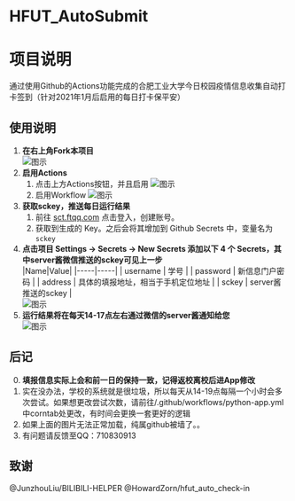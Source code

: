 # HFUT_AutoSubmit  

# 项目说明

通过使用Github的Actions功能完成的合肥工业大学今日校园疫情信息收集自动打卡签到（针对2021年1月后启用的每日打卡保平安）

## 使用说明

1. **在右上角Fork本项目**  
   ![图示](https://cdn.jsdelivr.net/gh/qdddz/HFUT_AutoSubmit/docs/imgs/fork.jpg)  
2. **启用Actions**  
   1. 点击上方Actions按钮，并且启用
   ![图示](https://cdn.jsdelivr.net/gh/qdddz/HFUT_AutoSubmit/docs/imgs/actions1.jpg)  
   2. 启用Workflow
   ![图示](https://cdn.jsdelivr.net/gh/qdddz/HFUT_AutoSubmit/docs/imgs/actions2.jpg)  
3. **获取sckey，推送每日运行结果**  
   1. 前往 [sct.ftqq.com](https://sct.ftqq.com/login) 点击登入，创建账号。
   2. 获取到生成的 Key。之后会将其增加到 Github Secrets 中，变量名为 `sckey`
4. **点击项目 Settings -> Secrets -> New Secrets 添加以下 4 个 Secrets，其中server酱微信推送的sckey可见上一步**  
   |Name|Value|
   |-----|-----|
   | username | 学号 |
   | password | 新信息门户密码 |
   | address | 具体的填报地址，相当于手机定位地址 |
   | sckey | server酱推送的sckey |  
   ![图示](https://cdn.jsdelivr.net/gh/qdddz/HFUT_AutoSubmit/docs/imgs/secret.jpg)  
5. **运行结果将在每天14-17点左右通过微信的server酱通知给您**  
   ![图示](https://cdn.jsdelivr.net/gh/qdddz/HFUT_AutoSubmit/docs/imgs/result.jpg)

## 后记  
0. **填报信息实际上会和前一日的保持一致，记得返校离校后进App修改**
1. 实在没办法，学校的系统就是很垃圾，所以每天从14-19点每隔一个小时会多次尝试。如果想更改尝试次数，请前往/.github/workflows/python-app.yml中corntab处更改，有时间会更换一套更好的逻辑
2. 如果上面的图片无法正常加载，纯属github被墙了。。
3. 有问题请反馈至QQ：710830913

## 致谢

@JunzhouLiu/BILIBILI-HELPER
@HowardZorn/hfut_auto_check-in
